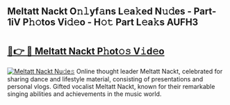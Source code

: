 ## Meltatt Nackt O𝚗𝚕yf𝚊ns L𝚎a𝚔ed N𝚞𝚍es - Part-1iV P𝚑𝚘tos Vi𝚍𝚎o - H𝚘𝚝 Part L𝚎a𝚔s AUFH3

# <h2><a href="http://kf5y8w.oniu.top/?m=Meltatt+Nackt">🔗👉 🔴 Meltatt Nackt P𝚑ot𝚘𝚜 V𝚒d𝚎o</a></h2>

[![Meltatt Nackt Nu𝚍e𝚜](https://i.imgur.com/0qMVB7G.gif)](http://kf5y8w.oniu.top/?m=Meltatt+Nackt)
Online thought leader Meltatt Nackt, celebrated for sharing dance and lifestyle material, consisting of presentations and personal vlogs. Gifted vocalist Meltatt Nackt, known for their remarkable singing abilities and achievements in the music world.  
